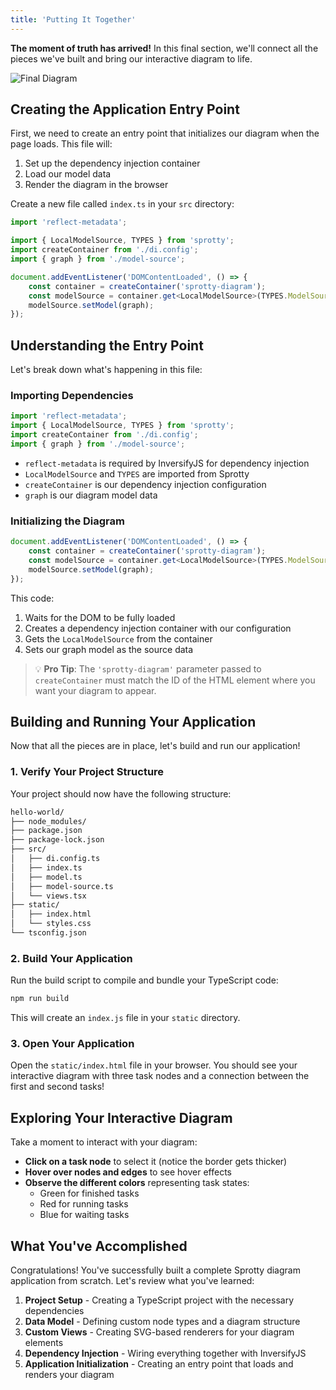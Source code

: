 ```yaml
---
title: 'Putting It Together'
---
```


**The moment of truth has arrived!** In this final section, we'll connect all the pieces we've built and bring our interactive diagram to life.

![Final Diagram](/images/final-diagram.png)

## Creating the Application Entry Point

First, we need to create an entry point that initializes our diagram when the page loads. This file will:

1. Set up the dependency injection container
2. Load our model data
3. Render the diagram in the browser

Create a new file called `index.ts` in your `src` directory:

```typescript
import 'reflect-metadata';

import { LocalModelSource, TYPES } from 'sprotty';
import createContainer from './di.config';
import { graph } from './model-source';

document.addEventListener('DOMContentLoaded', () => {
    const container = createContainer('sprotty-diagram');
    const modelSource = container.get<LocalModelSource>(TYPES.ModelSource);
    modelSource.setModel(graph);
});
```

## Understanding the Entry Point

Let's break down what's happening in this file:

### Importing Dependencies

```typescript
import 'reflect-metadata';
import { LocalModelSource, TYPES } from 'sprotty';
import createContainer from './di.config';
import { graph } from './model-source';
```

- `reflect-metadata` is required by InversifyJS for dependency injection
- `LocalModelSource` and `TYPES` are imported from Sprotty
- `createContainer` is our dependency injection configuration
- `graph` is our diagram model data

### Initializing the Diagram

```typescript
document.addEventListener('DOMContentLoaded', () => {
    const container = createContainer('sprotty-diagram');
    const modelSource = container.get<LocalModelSource>(TYPES.ModelSource);
    modelSource.setModel(graph);
});
```

This code:

1. Waits for the DOM to be fully loaded
2. Creates a dependency injection container with our configuration
3. Gets the `LocalModelSource` from the container
4. Sets our graph model as the source data

> 💡 **Pro Tip**: The `'sprotty-diagram'` parameter passed to `createContainer` must match the ID of the HTML element where you want your diagram to appear.

## Building and Running Your Application

Now that all the pieces are in place, let's build and run our application!

### 1. Verify Your Project Structure

Your project should now have the following structure:

```bash
hello-world/
├── node_modules/
├── package.json
├── package-lock.json
├── src/
│   ├── di.config.ts
│   ├── index.ts
│   ├── model.ts
│   ├── model-source.ts
│   └── views.tsx
├── static/
│   ├── index.html
│   └── styles.css
└── tsconfig.json
```

### 2. Build Your Application

Run the build script to compile and bundle your TypeScript code:

```bash
npm run build
```

This will create an `index.js` file in your `static` directory.

### 3. Open Your Application

Open the `static/index.html` file in your browser. You should see your interactive diagram with three task nodes and a connection between the first and second tasks!

## Exploring Your Interactive Diagram

Take a moment to interact with your diagram:

- **Click on a task node** to select it (notice the border gets thicker)
- **Hover over nodes and edges** to see hover effects
- **Observe the different colors** representing task states:
  - Green for finished tasks
  - Red for running tasks
  - Blue for waiting tasks

## What You've Accomplished

Congratulations! You've successfully built a complete Sprotty diagram application from scratch. Let's review what you've learned:

1. **Project Setup** - Creating a TypeScript project with the necessary dependencies
2. **Data Model** - Defining custom node types and a diagram structure
3. **Custom Views** - Creating SVG-based renderers for your diagram elements
4. **Dependency Injection** - Wiring everything together with InversifyJS
5. **Application Initialization** - Creating an entry point that loads and renders your diagram
